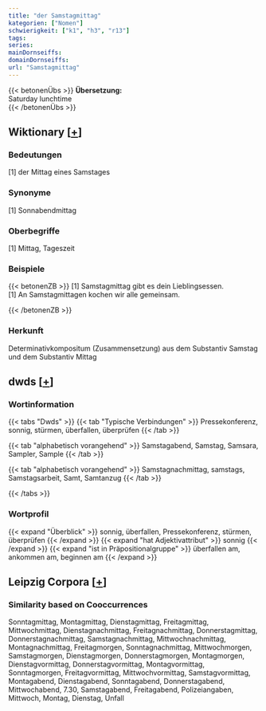 ```yaml
---
title: "der Samstagmittag"
kategorien: ["Nomen"]
schwierigkeit: ["k1", "h3", "r13"]
tags:
series:
mainDornseiffs:
domainDornseiffs:
url: "Samstagmittag"
---
```


{{< betonenÜbs >}}
**Übersetzung:**  
Saturday lunchtime  
{{< /betonenÜbs >}}

## Wiktionary [[+](https://de.wiktionary.org/wiki/Samstagmittag)]

### Bedeutungen
[1] der Mittag eines Samstages  

### Synonyme
[1] Sonnabendmittag  

### Oberbegriffe
[1] Mittag, Tageszeit  

### Beispiele
{{< betonenZB >}}
[1] Samstagmittag gibt es dein Lieblingsessen.  
[1] An Samstagmittagen kochen wir alle gemeinsam.  

{{< /betonenZB >}}
### Herkunft
Determinativkompositum (Zusammensetzung) aus dem Substantiv Samstag und dem Substantiv Mittag  



## dwds [[+](https://www.dwds.de/wb/Samstagmittag)]

### Wortinformation
{{< tabs "Dwds" >}}
{{< tab "Typische Verbindungen" >}}
Pressekonferenz, sonnig, stürmen, überfallen, überprüfen
{{< /tab >}}

{{< tab "alphabetisch vorangehend" >}}
Samstagabend, Samstag, Samsara, Sampler, Sample
{{< /tab >}}

{{< tab "alphabetisch vorangehend" >}}
Samstagnachmittag, samstags, Samstagsarbeit, Samt, Samtanzug
{{< /tab >}}

{{< /tabs >}}

### Wortprofil
{{< expand "Überblick" >}} sonnig, überfallen, Pressekonferenz, stürmen, überprüfen {{< /expand >}}
{{< expand "hat Adjektivattribut" >}} sonnig {{< /expand >}}
{{< expand "ist in Präpositionalgruppe" >}} überfallen am, ankommen am, beginnen am {{< /expand >}}

## Leipzig Corpora [[+](https://corpora.uni-leipzig.de/en/res?word=Samstagmittag&corpusId=deu_newscrawl-public_2018)]


### Similarity based on Cooccurrences
Sonntagmittag, Montagmittag, Dienstagmittag, Freitagmittag, Mittwochmittag, Dienstagnachmittag, Freitagnachmittag, Donnerstagmittag, Donnerstagnachmittag, Samstagnachmittag, Mittwochnachmittag, Montagnachmittag, Freitagmorgen, Sonntagnachmittag, Mittwochmorgen, Samstagmorgen, Dienstagmorgen, Donnerstagmorgen, Montagmorgen, Dienstagvormittag, Donnerstagvormittag, Montagvormittag, Sonntagmorgen, Freitagvormittag, Mittwochvormittag, Samstagvormittag, Montagabend, Dienstagabend, Sonntagabend, Donnerstagabend, Mittwochabend, 7.30, Samstagabend, Freitagabend, Polizeiangaben, Mittwoch, Montag, Dienstag, Unfall

